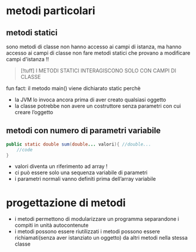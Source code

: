 # metodi particolari
## metodi statici
sono metodi di classe
non hanno accesso ai campi di istanza, ma hanno accesso ai campi di classe non fare metodi statici che provano a modificare campi d'istanza !!
>[!tuff] I METODI STATICI INTERAGISCONO SOLO CON CAMPI DI CLASSE

fun fact: il metodo main() viene dichiarato static perchè 
- la JVM lo invoca ancora prima di aver creato qualsiasi oggetto
- la classe potrebbe non avere un costruttore senza parametri con cui creare l’oggetto
## metodi con numero di parametri variabile
```java
public static double sum(double... valori){ //double...
	//code
}
```
- valori diventa un riferimento ad array ! 
- ci può essere solo una sequenza variabile di parametri
- i parametri normali vanno definiti prima dell’array variabile


# progettazione di metodi
- i metodi permettono di modularizzare un programma separandone i compiti in unità autocontenute
- i metodi possono essere riutilizzati 
	i metodi possono essere richiamati(senza aver istanziato un oggetto) da altri metodi nella stessa classe
